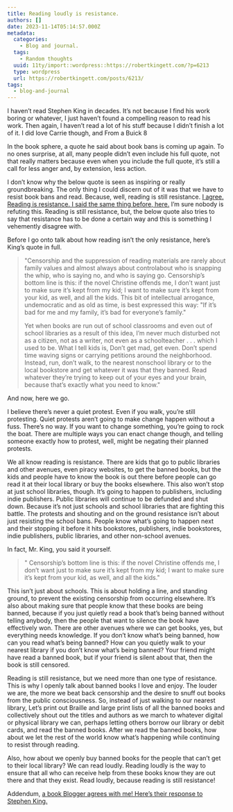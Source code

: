 ```yaml
---
title: Reading loudly is resistance.
authors: []
date: 2023-11-14T05:14:57.000Z
metadata:
  categories:
    - Blog and journal.
  tags:
    - Random thoughts
  uuid: 11ty/import::wordpress::https://robertkingett.com/?p=6213
  type: wordpress
  url: https://robertkingett.com/posts/6213/
tags:
  - blog-and-journal
---
```

I haven’t read Stephen King in decades. It’s not because I find his work boring or whatever, I just haven’t found a compelling reason to read his work. Then again, I haven’t read a lot of his stuff because I didn’t finish a lot of it. I did love Carrie though, and From a Buick 8

In the book sphere, a quote he said about book bans is coming up again. To no ones surprise, at all, many people didn’t even include his full quote, not that really matters because even when you include the full quote, it’s still a call for less anger and, by extension, less action.

I don’t know why the below quote is seen as inspiring or really groundbreaking. The only thing I could discern out of it was that we have to resist book bans and read. Because, well, reading is still resistance. [I agree. Reading is resistance. I said the same thing before, here.](https://robertkingett.com/why-i-read-banned-books/) I’m sure nobody is refuting this. Reading is still resistance, but, the below quote also tries to say that resistance has to be done a certain way and this is something I vehemently disagree with.

Before I go onto talk about how reading isn’t the only resistance, here’s King’s quote in full.

> "Censorship and the suppression of reading materials are rarely about family values and almost always about controlabout who is snapping the whip, who is saying no, and who is saying go. Censorship’s bottom line is this: if the novel Christine offends me, I don’t want just to make sure it’s kept from my kid; I want to make sure it’s kept from your kid, as well, and all the kids. This bit of intellectual arrogance, undemocratic and as old as time, is best expressed this way: "If it’s bad for me and my family, it’s bad for everyone’s family."
> 
> Yet when books are run out of school classrooms and even out of school libraries as a result of this idea, I’m never much disturbed not as a citizen, not as a writer, not even as a schoolteacher . . . which I used to be. What I tell kids is, Don’t get mad, get even. Don’t spend time waving signs or carrying petitions around the neighborhood. Instead, run, don’t walk, to the nearest nonschool library or to the local bookstore and get whatever it was that they banned. Read whatever they’re trying to keep out of your eyes and your brain, because that’s exactly what you need to know."

And now, here we go.

I believe there’s never a quiet protest. Even if you walk, you’re still protesting. Quiet protests aren’t going to make change happen without a fuss. There’s no way. If you want to change something, you’re going to rock the boat. There are multiple ways you can enact change though, and telling someone exactly how to protest, well, might be negating their planned protests.

We all know reading is resistance. There are kids that go to public libraries and other avenues, even piracy websites, to get the banned books, but the kids and people have to know the book is out there before people can go read it at their local library or buy the books elsewhere. This also won’t stop at just school libraries, though. It’s going to happen to publishers, including indie publishers. Public libraries will continue to be defunded and shut down. Because it’s not just schools and school libraries that are fighting this battle. The protests and shouting and on the ground resistance isn’t about just resisting the school bans. People know what’s going to happen next and their stopping it before it hits bookstores, publishers, indie bookstores, indie publishers, public libraries, and other non-school avenues.

In fact, Mr. King, you said it yourself.

> " Censorship’s bottom line is this: if the novel Christine offends me, I don’t want just to make sure it’s kept from my kid; I want to make sure it’s kept from your kid, as well, and all the kids."

This isn’t just about schools. This is about holding a line, and standing ground, to prevent the existing censorship from occurring elsewhere. It’s also about making sure that people know that these books are being banned, because if you just quietly read a book that’s being banned without telling anybody, then the people that want to silence the book have effectively won. There are other avenues where we can get books, yes, but everything needs knowledge. If you don’t know what’s being banned, how can you read what’s being banned? How can you quietly walk to your nearest library if you don’t know what’s being banned? Your friend might have read a banned book, but if your friend is silent about that, then the book is still censored.

Reading is still resistance, but we need more than one type of resistance. This is why I openly talk about banned books I love and enjoy. The louder we are, the more we beat back censorship and the desire to snuff out books from the public consciousness. So, instead of just walking to our nearest library, Let’s print out Braille and large print lists of all the banned books and collectively shout out the titles and authors as we march to whatever digital or physical library we can, perhaps letting others borrow our library or debit cards, and read the banned books. After we read the banned books, how about we let the rest of the world know what’s happening while continuing to resist through reading.

Also, how about we openly buy banned books for the people that can’t get to their local library? We can read loudly. Reading loudly is the way to ensure that all who can receive help from these books know they are out there and that they exist. Read loudly, because reading is still resistance!

Addendum, [a book Blogger agrees with me! Here’s their response to Stephen King.](https://herhandsmyhands.wordpress.com/2023/11/11/the-white-privilege-of-stephen-king/)